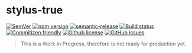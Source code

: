 # stylus-true

[![SemVer](https://img.shields.io/github/tag/ghaschel/stylus-true.svg)](https://img.shields.io/github/tag/ghaschel/vscode-angular-html.svg)
[![npm version](https://img.shields.io/npm/v/stylus-true.svg?maxAge=2592000)](https://www.npmjs.com/package/koffie)
[![semantic-release](https://img.shields.io/badge/%20%20%F0%9F%93%A6%F0%9F%9A%80-semantic--release-e10079.svg)](https://github.com/semantic-release/semantic-release)
[![Build status](https://travis-ci.org/ghaschel/stylus-true.svg?branch=master)](https://travis-ci.org/ghaschel/stylus-true.svg?branch=master)
[![Commitizen friendly](https://img.shields.io/badge/commitizen-friendly-brightgreen.svg)](http://commitizen.github.io/cz-cli/)
[![Github license](https://img.shields.io/badge/License-BSD%203--Clause-blue.svg)](https://opensource.org/licenses/BSD-3-Clause)
[![GitHub issues](https://img.shields.io/github/issues/ghaschel/stylus-true.svg)](https://github.com/ghaschel/vscode-angular-html/issues)

> This is a Work in Progress, therefore is not ready for production yet.
